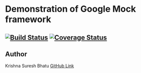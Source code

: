 # Demonstration of Google Mock framework
[![Build Status](https://travis-ci.org/KrishnaBhatu/Week4808x.svg?branch=master)](https://travis-ci.org/KrishnaBhatu/Week4808x)
[![Coverage Status](https://coveralls.io/repos/github/KrishnaBhatu/Week4808x/badge.svg?branch=master)](https://coveralls.io/github/KrishnaBhatu/Week4808x?branch=master)
---
## Author
Krishna Suresh Bhatu [GitHub Link](https://github.com/KrishnaBhatu)


